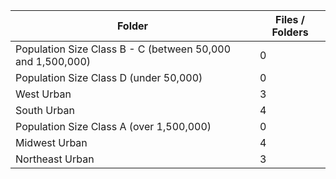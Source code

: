 | Folder                                                     |   Files / Folders |
|------------------------------------------------------------|-------------------|
| Population Size Class B - C (between 50,000 and 1,500,000) |                 0 |
| Population Size Class D (under 50,000)                     |                 0 |
| West Urban                                                 |                 3 |
| South Urban                                                |                 4 |
| Population Size Class A (over 1,500,000)                   |                 0 |
| Midwest Urban                                              |                 4 |
| Northeast Urban                                            |                 3 |